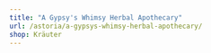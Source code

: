 ```yaml
---
title: "A Gypsy's Whimsy Herbal Apothecary"
url: /astoria/a-gypsys-whimsy-herbal-apothecary/
shop: Kräuter
---
```

